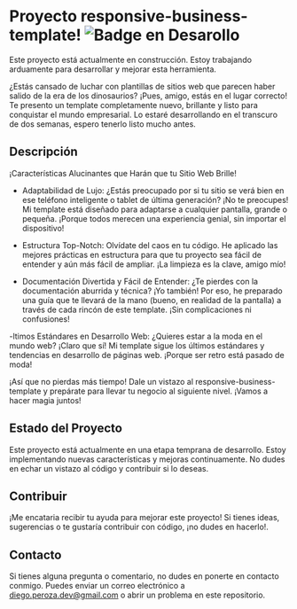 # Proyecto responsive-business-template! ![Badge en Desarollo](https://img.shields.io/badge/STATUS-EN%20DESAROLLO-green)

Este proyecto está actualmente en construcción. Estoy trabajando arduamente para desarrollar y mejorar esta herramienta.

¿Estás cansado de luchar con plantillas de sitios web que parecen haber salido de la era de los dinosaurios? ¡Pues, amigo, estás en el lugar correcto! Te presento un template completamente nuevo, brillante y listo para conquistar el mundo empresarial. Lo estaré desarrollando en el transcuro de dos semanas, espero tenerlo listo mucho antes. 


## Descripción

¡Características Alucinantes que Harán que tu Sitio Web Brille!
- Adaptabilidad de Lujo: ¿Estás preocupado por si tu sitio se verá bien en ese teléfono inteligente o tablet de última generación? ¡No te preocupes! Mi template está diseñado para adaptarse a cualquier pantalla, grande o pequeña. ¡Porque todos merecen una experiencia genial, sin importar el dispositivo!

- Estructura Top-Notch: Olvídate del caos en tu código. He aplicado las mejores prácticas en estructura para que tu proyecto sea fácil de entender y aún más fácil de ampliar. ¡La limpieza es la clave, amigo mío!

- Documentación Divertida y Fácil de Entender: ¿Te pierdes con la documentación aburrida y técnica? ¡Yo también! Por eso,
 he preparado una guía que te llevará de la mano (bueno, en realidad de la pantalla) a través de cada rincón de este template. ¡Sin complicaciones ni confusiones!

-ltimos Estándares en Desarrollo Web: ¿Quieres estar a la moda en el mundo web? ¡Claro que sí! Mi template sigue los últimos estándares y tendencias en desarrollo de páginas web. ¡Porque ser retro está pasado de moda!

¡Así que no pierdas más tiempo! Dale un vistazo al responsive-business-template y prepárate para llevar tu negocio al siguiente nivel. ¡Vamos a hacer magia juntos!

## Estado del Proyecto

Este proyecto está actualmente en una etapa temprana de desarrollo. Estoy implementando nuevas características y mejoras continuamente. No dudes en echar un vistazo al código y contribuir si lo deseas.

## Contribuir

¡Me encataria recibir tu ayuda para mejorar este proyecto! Si tienes ideas, sugerencias o te gustaría contribuir con código, ¡no dudes en hacerlo!.

## Contacto

Si tienes alguna pregunta o comentario, no dudes en ponerte en contacto conmigo. Puedes enviar un correo electrónico a diego.peroza.dev@gmail.com o abrir un problema en este repositorio.
